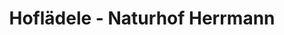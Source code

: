 ---
title: "Hoflädele - Naturhof Herrmann"
url: /muellheim-im-markgraeflerland/hoflaedele-naturhof-herrmann/
shop: Hofladen
---